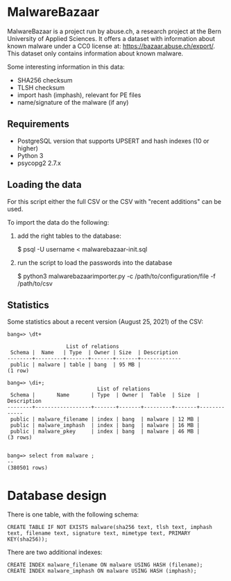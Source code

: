 # MalwareBazaar

MalwareBazaar is a project run by abuse.ch, a research project at the Bern
University of Applied Sciences. It offers a dataset with information about
known malware under a CC0 license at: <https://bazaar.abuse.ch/export/>. This
dataset only contains information about known malware.

Some interesting information in this data:

* SHA256 checksum
* TLSH checksum
* import hash (imphash), relevant for PE files
* name/signature of the malware (if any)

## Requirements

* PostgreSQL version that supports UPSERT and hash indexes (10 or higher)
* Python 3
* psycopg2 2.7.x

## Loading the data

For this script either the full CSV or the CSV with "recent additions" can be
used.

To import the data do the following:

1. add the right tables to the database:

    $ psql -U username < malwarebazaar-init.sql

2. run the script to load the passwords into the database

    $ python3 malwarebazaarimporter.py -c /path/to/configuration/file -f /path/to/csv

## Statistics

Some statistics about a recent version (August 25, 2021) of the CSV:

    bang=> \dt+

                       List of relations
     Schema |  Name   | Type  | Owner | Size  | Description
    --------+---------+-------+-------+-------+-------------
     public | malware | table | bang  | 95 MB |
    (1 row)

    bang=> \di+;
                                 List of relations
     Schema |       Name       | Type  | Owner |  Table  | Size  | Description
    --------+------------------+-------+-------+---------+-------+-------------
     public | malware_filename | index | bang  | malware | 12 MB |
     public | malware_imphash  | index | bang  | malware | 16 MB |
     public | malware_pkey     | index | bang  | malware | 46 MB |
    (3 rows)


    bang=> select from malware ;
    --
    (380501 rows)


# Database design

There is one table, with the following schema:

    CREATE TABLE IF NOT EXISTS malware(sha256 text, tlsh text, imphash text, filename text, signature text, mimetype text, PRIMARY KEY(sha256));

There are two additional indexes:

    CREATE INDEX malware_filename ON malware USING HASH (filename);
    CREATE INDEX malware_imphash ON malware USING HASH (imphash);
